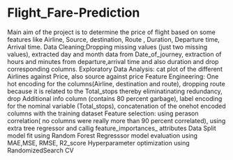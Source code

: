 # Flight_Fare-Prediction
Main aim of the project is to determine the price of flight based 
on some features like Airline, Source, destination, Route , Duration, Departure time, Arrival time. 
Data Cleaning;Dropping missing values (just two missing values), extracted day and month data from Date_of_journey, extraction of hours and minutes from departure,arrival time and also duration and drop corresponding columns.
Exploratory Data Analysis: cat plot of the different Airlines against Price, also source against price
Feature Engineering: One hot encoding for the columns(Airline, destination and route), dropping route because it is related to the Total_stops thereby eliminatinating redundancy, drop Additional info column (contains 80 percent garbage), label encoding for the nominal variable (Total_stops), concatenation of the onehot encoded columns with the training dataset
Feature selection: using perason correlation( no columns were really more than 90 percent correlated), using extra tree regressor and callig feature_importances_ attributes 
Data Split 
model fit using Random Forest Regresssor
model evaluation using MAE,MSE, RMSE, R2_score
Hyperparameter optimization using RandomizedSearch CV
